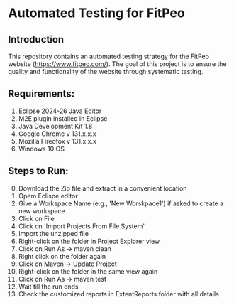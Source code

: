 # Automated Testing for FitPeo

## Introduction

This repository contains an automated testing strategy for the FitPeo website (https://www.fitpeo.com/). The goal of this project is to ensure the quality and functionality of the website through systematic testing.

## Requirements:
1. Eclipse 2024-26 Java Editor
2. M2E plugin installed in Eclipse
3. Java Development Kit 1.8
4. Google Chrome v 131.x.x.x
5. Mozilla Fireofox v 131.x.x.x
6. Windows 10 OS

## Steps to Run:
0. Download the Zip file and extract in a convenient location
1. Opem Eclispe editor
2. Give a Workspace Name (e.g., 'New Worskpace1') if asked to create a new workspace
3. Click on File
4. Click on 'Import Projects From File System'
5. Import the unzipped file
6. Right-click on the folder in Project Explorer view
7. Click on Run As -> maven clean
8. Right click on the folder again
9. Click on Maven -> Update Project
10. Right-click on the folder in the same view again
11. Click on Run As -> maven test
12. Wait till the run ends
13. Check the customized reports in ExtentReports folder with all details
